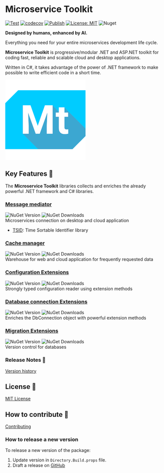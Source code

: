 # Microservice Toolkit

[![Test](https://github.com/MpStyle/microservicetoolkit/actions/workflows/test.yml/badge.svg)](https://github.com/MpStyle/microservicetoolkit/actions/workflows/test.yml)
[![codecov](https://codecov.io/gh/MpStyle/microservicetoolkit/graph/badge.svg?token=RIQ04SSL4N)](https://codecov.io/gh/MpStyle/microservicetoolkit)
[![Publish](https://github.com/MpStyle/microservicetoolkit/actions/workflows/publish.yml/badge.svg)](https://github.com/MpStyle/microservicetoolkit/actions/workflows/publish.yml)
[![License: MIT](https://img.shields.io/badge/License-MIT-yellow.svg)](https://opensource.org/licenses/MIT)
![Nuget](https://img.shields.io/nuget/v/microservice.toolkit.core)

__Designed by humans, enhanced by AI.__

Everything you need for your entire microservices development life cycle. 

__Microservice Toolkit__ is progressive/modular .NET and ASP.NET toolkit for coding fast, reliable and scalable cloud and desktop applications.

Written in C#, it takes advantage of the power of .NET framework to make possible to write efficient code in a short time. 

![Microservice Toolkit Logo](image/icon.png)

## Key Features :key:

The __Microservice Toolkit__ libraries collects and enriches the already powerful .NET framework and C# libraries. 

### [Message mediator](./microservice.toolkit.messagemediator/README.md)
![NuGet Version](https://img.shields.io/nuget/v/microservice.toolkit.messagemediator)
![NuGet Downloads](https://img.shields.io/nuget/dt/microservice.toolkit.messagemediator) \
Microservices connection on desktop and cloud application

- [TSID](./microservice.toolkit.tsid/README.md): Time Sortable Identifier library
### [Cache manager](./microservice.toolkit.cachemanager/README.md)
![NuGet Version](https://img.shields.io/nuget/v/microservice.toolkit.cachemanager)
![NuGet Downloads](https://img.shields.io/nuget/dt/microservice.toolkit.cachemanager) \
Warehouse for web and cloud application for frequently requested data

### [Configuration Extensions](./microservice.toolkit.configuration.extensions/README.md)
![NuGet Version](https://img.shields.io/nuget/v/microservice.toolkit.configuration.extensions)
![NuGet Downloads](https://img.shields.io/nuget/dt/microservice.toolkit.configuration.extensions) \
Strongly typed configuration reader using extension methods

### [Database connection Extensions](./microservice.toolkit.connection.extensions/README.md)
![NuGet Version](https://img.shields.io/nuget/v/microservice.toolkit.connection.extensions)
![NuGet Downloads](https://img.shields.io/nuget/dt/microservice.toolkit.connection.extensions) \
Enriches the DbConnection object with powerful extension methods

### [Migration Extensions](./microservice.toolkit.migration.extensions/README.md)
![NuGet Version](https://img.shields.io/nuget/v/microservice.toolkit.migration.extensions)
![NuGet Downloads](https://img.shields.io/nuget/dt/microservice.toolkit.migration.extensions) \
Version control for databases

### Release Notes :page_with_curl:
[Version history](https://github.com/MpStyle/microservicetoolkit/releases)

## License :bookmark_tabs:

[MIT License](https://opensource.org/licenses/MIT)

## How to contribute :rocket:

[Contributing](CONTRIBUTING.md)

### How to release a new version

To release a new version of the package:
1. Update version in `Directory.Build.props` file.
2. Draft a release on [GitHub](https://github.com/MpStyle/microservicetoolkit/releases)